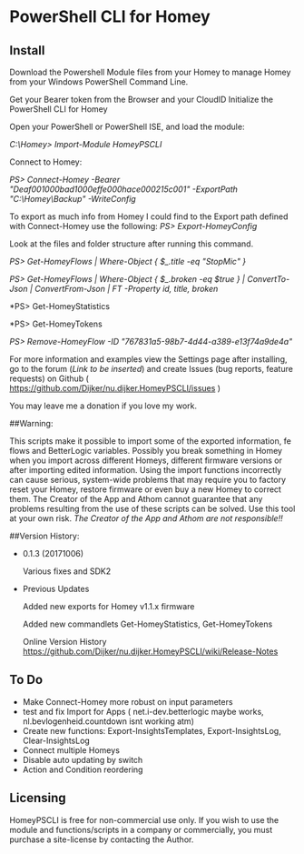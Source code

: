 # PowerShell CLI for Homey

## Install
Download the Powershell Module files from your Homey to manage Homey from your Windows PowerShell Command Line.

Get your Bearer token from the Browser and your CloudID
Initialize the PowerShell CLI for Homey

Open your PowerShell or PowerShell ISE, and load the module:

*C:\Homey>  Import-Module HomeyPSCLI*

Connect to Homey:

*PS> Connect-Homey -Bearer "Deaf001000bad1000effe000hace000215c001" -ExportPath "C:\Homey\Backup" -WriteConfig*

To export as much info from Homey I could find to the Export path defined with Connect-Homey use the following:
*PS> Export-HomeyConfig*

Look at the files and folder structure after running this command.

*PS> Get-HomeyFlows  | Where-Object { $_.title -eq "StopMic" }*

*PS> Get-HomeyFlows  | Where-Object { $_.broken -eq $true } | ConvertTo-Json |  ConvertFrom-Json | FT -Property id, title, broken*

*PS> Get-HomeyStatistics

*PS> Get-HomeyTokens

*PS> Remove-HomeyFlow  -ID  "767831a5-98b7-4d44-a389-e13f74a9de4a"*


For more information and examples view the Settings page after installing, go to the forum (*Link to be inserted*) and create Issues (bug reports, feature requests) on Github ( https://github.com/Dijker/nu.dijker.HomeyPSCLI/issues )  

You may leave me a donation if you love my work.

##Warning:

This scripts make it possible to import some of the exported information, fe flows and BetterLogic variables. Possibly you break something in Homey when you import across different Homeys, different firmware versions or after importing edited information.
Using the import functions incorrectly can cause serious, system-wide problems that may require you to factory reset your Homey, restore firmware or even buy a new Homey to correct them. The Creator of the App and Athom cannot guarantee that any problems resulting from the use of these scripts can be solved. Use this tool at your own risk.
*The Creator of the App and Athom are not responsible!!*

##Version History:
* 0.1.3 (20171006)

  Various fixes and SDK2

* Previous Updates

  Added new exports for Homey v1.1.x firmware

  Added new commandlets Get-HomeyStatistics, Get-HomeyTokens

  Online Version History https://github.com/Dijker/nu.dijker.HomeyPSCLI/wiki/Release-Notes

## To Do
* Make Connect-Homey more robust on input parameters
* test and fix Import for Apps
	( net.i-dev.betterlogic maybe works, nl.bevlogenheid.countdown isnt working atm)
* Create new functions: Export-InsightsTemplates, Export-InsightsLog, Clear-InsightsLog
* Connect multiple Homeys
* Disable auto updating by switch
* Action and Condition reordering

## Licensing
HomeyPSCLI is free for non-commercial use only. If you wish to use the module and functions/scripts in a company or commercially, you must purchase a site-license by contacting the Author.
